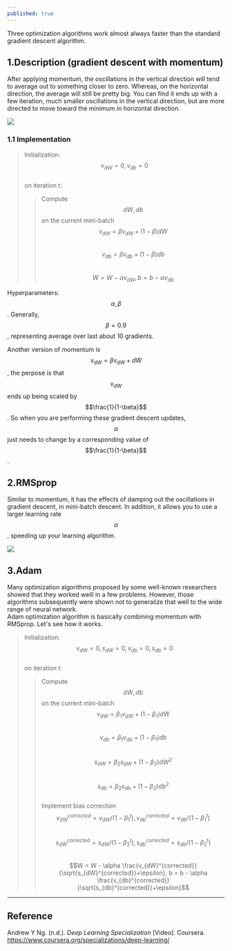 ```yaml
---
published: true
---
```

Three optimization algorithms work almost always faster than the standard gradient descent algorithm.

## 1.Description (gradient descent with momentum)
After applying momentum, the oscillations in the vertical direction will tend to average out to something closer to zero. Whereas, on the horizontal direction, the average will still be pretty big. You can find it ends up with a few iteration, much smaller oscillations in the vertical direction, but are more directed to move toward the minimum in horizontal direction.

![]({{site.baseurl}}/images/momentum_1.PNG)

### 1.1 Implementation
> Initialization: $$v_{dW}=0, v_{db}=0$$  
> on iteration t:
>> Compute $$dW, db$$ on the current mini-batch  
>> $$v_{dW}=\beta v_{dW} + (1-\beta)dW$$  
>> $$v_{db}=\beta v_{db} + (1-\beta)db$$  
>> $$W = W - \alpha v_{dW}, b = b - \alpha v_{db}$$  
  
Hyperparameters:$$\alpha, \beta$$. Generally, $$\beta=0.9$$, representing average over last about 10 gradients.

Another version of momentum is $$v_{dW}=\beta v_{dW} + dW$$, the perpose is that $$v_{dW}$$ ends up being scaled by $$\frac{1}{1-\beta}$$. So when you are performing these gradient descent updates, $$\alpha$$ just needs to change by a corresponding value of $$\frac{1}{1-\beta}$$.

## 2.RMSprop
Similar to momentum, it has the effects of damping out the oscillations in gradient descent, in mini-batch descent. In addition, it allows you to use a larger learning rate $$\alpha$$, speeding up your learning algorithm.

![]({{site.baseurl}}/images/rmsprop_1.PNG)

## 3.Adam
Many optimization algorithms proposed by some well-known researchers showed that they worked weill in a few problems. However, those algorithms subsequently were shown not to generalize that well to the wide range of neural network.  
Adam optimization algorithm is basically combining momentum with RMSprop. Let's see how it works.

> Initialization: $$v_{dW}=0, s_{dW}=0, v_{db}=0, s_{db}=0$$  
> on iteration t:
>> Compute $$dW, db$$ on the current mini-batch  
>> $$v_{dW}=\beta_{1} v_{dW} + (1-\beta_{1})dW$$  
>> $$v_{db}=\beta_{1} v_{db} + (1-\beta_{1})db$$  
>> $$s_{dW}=\beta_{2} s_{dW} + (1-\beta_{2})dW^{2}$$  
>> $$s_{db}=\beta_{2} s_{db} + (1-\beta_{2})db^{2}$$  
>> Implement bias correction  
>> $$v_{dW}^{corrected} = v_{dW} / (1 - \beta_{1}^{t}), v_{db}^{corrected} = v_{db} / (1 - \beta_{1}^{t})$$  
>> $$s_{dW}^{corrected} = s_{dW} / (1 - \beta_{2}^{t}), s_{db}^{corrected} = s_{db} / (1 - \beta_{2}^{t})$$  
>> $$W = W - \alpha \frac{v_{dW}^{corrected}}{\sqrt{s_{dW}^{corrected}}+\epsilon}, b = b - \alpha \frac{v_{db}^{corrected}}{\sqrt{s_{db}^{corrected}}+\epsilon}$$  

----
## Reference
Andrew Y Ng. (n.d.). _Deep Learning Specialization_ [Video]. Coursera.  
<https://www.coursera.org/specializations/deep-learning/>
